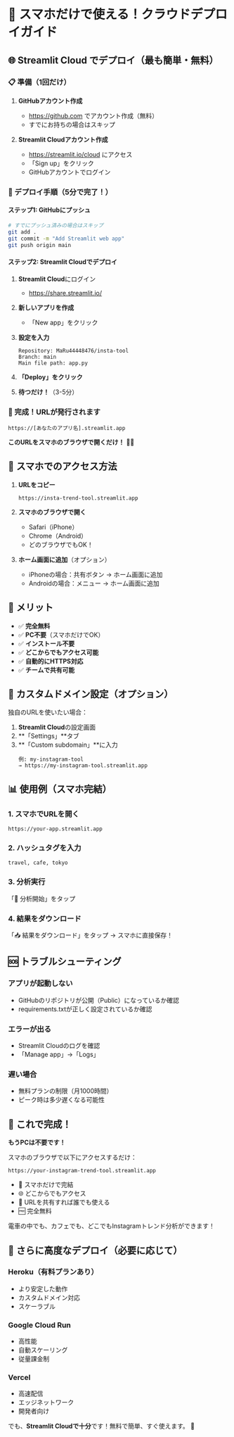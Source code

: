 # 📱 スマホだけで使える！クラウドデプロイガイド

## 🌐 Streamlit Cloud でデプロイ（最も簡単・無料）

### 📋 準備（1回だけ）

1. **GitHubアカウント作成**
   - https://github.com でアカウント作成（無料）
   - すでにお持ちの場合はスキップ

2. **Streamlit Cloudアカウント作成**
   - https://streamlit.io/cloud にアクセス
   - 「Sign up」をクリック
   - GitHubアカウントでログイン

### 🚀 デプロイ手順（5分で完了！）

#### ステップ1: GitHubにプッシュ
```bash
# すでにプッシュ済みの場合はスキップ
git add .
git commit -m "Add Streamlit web app"
git push origin main
```

#### ステップ2: Streamlit Cloudでデプロイ

1. **Streamlit Cloud**にログイン
   - https://share.streamlit.io/

2. **新しいアプリを作成**
   - 「New app」をクリック

3. **設定を入力**
   ```
   Repository: MaRu44448476/insta-tool
   Branch: main
   Main file path: app.py
   ```

4. **「Deploy」をクリック**

5. **待つだけ！**（3-5分）

### 📱 完成！URLが発行されます

```
https://[あなたのアプリ名].streamlit.app
```

**このURLをスマホのブラウザで開くだけ！** 📱✨

## 🎯 スマホでのアクセス方法

1. **URLをコピー**
   ```
   https://insta-trend-tool.streamlit.app
   ```

2. **スマホのブラウザで開く**
   - Safari（iPhone）
   - Chrome（Android）
   - どのブラウザでもOK！

3. **ホーム画面に追加**（オプション）
   - iPhoneの場合：共有ボタン → ホーム画面に追加
   - Androidの場合：メニュー → ホーム画面に追加

## 🌟 メリット

- ✅ **完全無料**
- ✅ **PC不要**（スマホだけでOK）
- ✅ **インストール不要**
- ✅ **どこからでもアクセス可能**
- ✅ **自動的にHTTPS対応**
- ✅ **チームで共有可能**

## 🔧 カスタムドメイン設定（オプション）

独自のURLを使いたい場合：

1. **Streamlit Cloud**の設定画面
2. **「Settings」**タブ
3. **「Custom subdomain」**に入力
   ```
   例: my-instagram-tool
   → https://my-instagram-tool.streamlit.app
   ```

## 📊 使用例（スマホ完結）

### 1. スマホでURLを開く
```
https://your-app.streamlit.app
```

### 2. ハッシュタグを入力
```
travel, cafe, tokyo
```

### 3. 分析実行
「🚀 分析開始」をタップ

### 4. 結果をダウンロード
「📥 結果をダウンロード」をタップ
→ スマホに直接保存！

## 🆘 トラブルシューティング

### アプリが起動しない
- GitHubのリポジトリが公開（Public）になっているか確認
- requirements.txtが正しく設定されているか確認

### エラーが出る
- Streamlit Cloudのログを確認
- 「Manage app」→「Logs」

### 遅い場合
- 無料プランの制限（月1000時間）
- ピーク時は多少遅くなる可能性

## 🎉 これで完成！

**もうPCは不要です！**

スマホのブラウザで以下にアクセスするだけ：
```
https://your-instagram-trend-tool.streamlit.app
```

- 📱 スマホだけで完結
- 🌐 どこからでもアクセス
- 👥 URLを共有すれば誰でも使える
- 🆓 完全無料

電車の中でも、カフェでも、どこでもInstagramトレンド分析ができます！

## 🚀 さらに高度なデプロイ（必要に応じて）

### Heroku（有料プランあり）
- より安定した動作
- カスタムドメイン対応
- スケーラブル

### Google Cloud Run
- 高性能
- 自動スケーリング
- 従量課金制

### Vercel
- 高速配信
- エッジネットワーク
- 開発者向け

でも、**Streamlit Cloudで十分**です！無料で簡単、すぐ使えます。 🎯